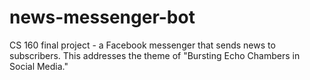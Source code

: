 # news-messenger-bot
CS 160 final project - a Facebook messenger that sends news to subscribers. This addresses the theme of "Bursting Echo Chambers in Social Media."
